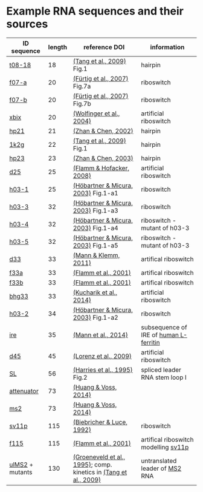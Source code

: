 
# Example RNA sequences and their sources

| ID  sequence | length | reference DOI | information |
| --- | --- | --- | --- |
| [t08-18](t08-18) | 18 | [(Tang et al., 2009)](https://doi.org/10.1016/j.jmb.2008.02.007) Fig.1 | hairpin |
| [f07-a](f07-a) | 20 | [(Fürtig et al., 2007)](https://doi.org/10.1002/bip.20761) Fig.7a | riboswitch |
| [f07-b](f07-b) | 20 | [(Fürtig et al., 2007)](https://doi.org/10.1002/bip.20761) Fig.7b | riboswitch |
| [xbix](xbix) | 20 | [(Wolfinger et al., 2004)](https://doi.org/10.1088/0305-4470/37/17/005) | artificial riboswitch |
| [hp21](hp21) | 21 | [(Zhan & Chen, 2002)](https://doi.org/10.1073/pnas.032443099) | hairpin |
| [1k2g](1k2g) | 22 | [(Tang et al., 2009)](https://doi.org/10.1016/j.jmb.2008.02.007) Fig.1 | hairpin |
| [hp23](hp23) | 23 | [(Zhan & Chen, 2003)](https://dx.doi.org/10.1063/1.1613255) | hairpin |
| [d25](d25) | 25 | [(Flamm & Hofacker, 2008)](https://doi.org/10.1007/s00706-008-0895-3) | artificial riboswitch |
| [h03-1](h03-1) | 25 | [(Höbartner & Micura, 2003)](https://doi.org/10.1016/S0022-2836(02)01243-3) Fig.1-a1 | riboswitch |
| [h03-3](h03-3) | 32 | [(Höbartner & Micura, 2003)](https://doi.org/10.1016/S0022-2836(02)01243-3) Fig.1-a3 | riboswitch |
| [h03-4](h03-4) | 32 | [(Höbartner & Micura, 2003)](https://doi.org/10.1016/S0022-2836(02)01243-3) Fig.1-a4 | riboswitch - mutant of h03-3 |
| [h03-5](h03-5) | 32 | [(Höbartner & Micura, 2003)](https://doi.org/10.1016/S0022-2836(02)01243-3) Fig.1-a5 | riboswitch - mutant of h03-3 |
| [d33](d33) | 33 | [(Mann & Klemm, 2011)](https://doi.org/10.1103/PhysRevE.83.011113) | artifical riboswitch |
| [f33a](f33a) | 33 | [(Flamm et al., 2001)](https://www.ncbi.nlm.nih.gov/pubmed/11233982) | artifical riboswitch |
| [f33b](f33b) | 33 | [(Flamm et al., 2001)](https://www.ncbi.nlm.nih.gov/pubmed/11233982) | artifical riboswitch |
| [bhg33](bhg33) | 33 | [(Kucharik et al., 2014)](https://doi.org/10.1093/bioinformatics/btu156) | artificial riboswitch |
| [h03-2](h03-2) | 34 | [(Höbartner & Micura, 2003)](https://doi.org/10.1016/S0022-2836(02)01243-3) Fig.1-a2 | riboswitch |
| [ire](ire) | 35 | [(Mann et al., 2014)](https://doi.org/10.1093/bioinformatics/btu337) | subsequence of IRE of [human L-ferritin](https://www.ncbi.nlm.nih.gov/nucleotide/KC153429.1) |
| [d45](d45) | 45 | [(Lorenz et al., 2009)](https://subs.emis.de/LNI/Proceedings/Proceedings157/article5381.html) | artificial riboswitch |
| [SL](SL) | 56 | [(Harries et al., 1995)](https://www.ncbi.nlm.nih.gov/pubmed/7493314) Fig.2 | spliced leader RNA stem loop I |
| [attenuator](attenuator) | 73 | [(Huang & Voss, 2014)](https://doi.org/10.1186/1471-2105-15-60) |  |
| [ms2](ms2) | 73 | [(Huang & Voss, 2014)](https://doi.org/10.1186/1471-2105-15-60) |  |
| [sv11p](sv11p) | 115 | [(Biebricher & Luce, 1992)](http://dx.doi.org/10.1002/j.1460-2075.1992.tb05620.x) | riboswitch |
| [f115](f115) | 115 | [(Flamm et al., 2001)](https://www.ncbi.nlm.nih.gov/pubmed/11233982) | artifical riboswitch modelling [sv11p](sv11p) |
| [ulMS2](ulMS2) + mutants | 130 | [(Groeneveld et al., 1995)](https://www.ncbi.nlm.nih.gov/pubmed/7489492); comp. kinetics in [(Tang et al., 2009)](https://doi.org/10.1016/j.jmb.2008.02.007) | untranslated leader of [MS2](https://www.ncbi.nlm.nih.gov/nucleotide/MK213795) RNA |
